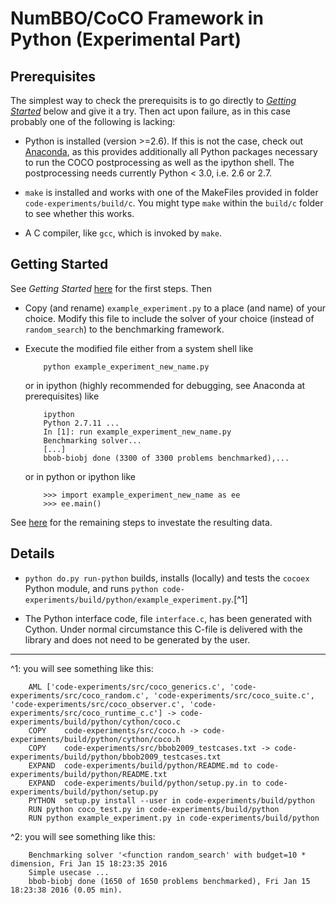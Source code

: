 NumBBO/CoCO Framework in Python (Experimental Part)
===================================================

Prerequisites
-------------

The simplest way to check the prerequisits is to go directly to [_Getting Started_](#Getting-Started)
below and give it a try. Then act upon failure, as in this case probably one of
the following is lacking: 

- Python is installed (version >=2.6). If this is not the case, check out
  [Anaconda](https://www.continuum.io), as this provides additionally all
  Python packages necessary to run the COCO postprocessing as well as the
  ipython shell. The postprocessing needs currently Python < 3.0, i.e. 2.6 or 2.7.

- `make` is installed and works with one of the MakeFiles provided in folder
  `code-experiments/build/c`. You might type `make` within the `build/c` folder
  to see whether this works. 
  
- A C compiler, like `gcc`, which is invoked by `make`. 


Getting Started
---------------

See _Getting Started_ [here](../../../README.md#Getting-Started) for the first steps. Then

- Copy (and rename) `example_experiment.py` to a place (and name) of
  your choice. Modify this file to include the solver of your choice (instead of
  `random_search`) to the benchmarking framework.

- Execute the modified file either from a system shell like 
  ```
      python example_experiment_new_name.py
  ```
  or in ipython (highly recommended for debugging, see Anaconda at prerequisites) like
  ```
      ipython
      Python 2.7.11 ...
      In [1]: run example_experiment_new_name.py
      Benchmarking solver...
      [...]
      bbob-biobj done (3300 of 3300 problems benchmarked),...
  ```
  or in python or ipython like
  ```
      >>> import example_experiment_new_name as ee
      >>> ee.main()
  ```
See [here](../../../README.md) for the remaining steps to investate the resulting data.


Details
-------
- `python do.py run-python` builds, installs (locally) and tests the 
  `cocoex` Python module, and runs 
  `python code-experiments/build/python/example_experiment.py`.[^1] 

- The Python interface code, file `interface.c`, has been generated with Cython.
  Under normal circumstance this C-file is delivered with the library and does
  not need to be generated by the user. 

______________________

^1: you will see something like this:
```
    AML	['code-experiments/src/coco_generics.c', 'code-experiments/src/coco_random.c', 'code-experiments/src/coco_suite.c', 'code-experiments/src/coco_observer.c', 'code-experiments/src/coco_runtime_c.c'] -> code-experiments/build/python/cython/coco.c
    COPY	code-experiments/src/coco.h -> code-experiments/build/python/cython/coco.h
    COPY	code-experiments/src/bbob2009_testcases.txt -> code-experiments/build/python/bbob2009_testcases.txt
    EXPAND	code-experiments/build/python/README.md to code-experiments/build/python/README.txt
    EXPAND	code-experiments/build/python/setup.py.in to code-experiments/build/python/setup.py
    PYTHON	setup.py install --user in code-experiments/build/python
    RUN	python coco_test.py in code-experiments/build/python
    RUN	python example_experiment.py in code-experiments/build/python
```
^2: you will see something like this:
```
    Benchmarking solver '<function random_search' with budget=10 * dimension, Fri Jan 15 18:23:35 2016
    Simple usecase ...
    bbob-biobj done (1650 of 1650 problems benchmarked), Fri Jan 15 18:23:38 2016 (0.05 min).
```
